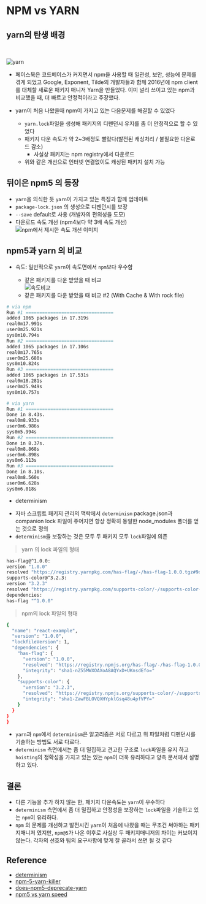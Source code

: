 # NPM vs YARN



## yarn의 탄생 배경 
<br/>

![yarn](https://ih0.redbubble.net/image.270043317.1488/flat,800x800,070,f.jpg)

- 페이스북은 코드베이스가 커지면서 npm을 사용할 때 일관성, 보안, 성능에 문제를 겪게 되었고 Google, Exponent, Tilde의 개발자들과 함께 2016년에 npm client를 대체할 새로운 패키지 매니저 Yarn을 만들었다. 이미 널리 쓰이고 있는 npm과 비교했을 때, 더 빠르고 안정적이라고 주장했다.

- yarn이 처음 나왔을때 npm이 가지고 있는 다음문제를 해결할 수 있었다
	- `yarn.lock`파일을 생성해 패키지의 디펜던시 유지를 좀 더 안정적으로 할 수 있었다
	- 패키지 다운 속도가 약 2~3배정도 빨랐다(발전된 캐싱처리 / 불필요한 다운로드 감소)
		- 사실상 패키지는 npm registry에서 다운로드 
	- 위와 같은 개선으로 인터넷 연결없이도 캐싱된 패키지 설치 가능

## 뒤이은 npm5 의 등장 
- `yarn`을 의식한 듯 `yarn`이 가지고 있는 특징과 함께 업데이트
- `package-lock.json` 의 생성으로 디펜던시를 보장 
- `--save` default로 사용 (개발자의 편의성을 도모)
- 다운로드 속도 개선 (npm4보다 약 3배 속도 개선)
![npm에서 제시한 속도 개선 이미지](https://cdn-images-1.medium.com/max/2000/0*K1Wb1ERhtAHLRG0m.)

## npm5과 yarn 의 비교 
 * 속도: 일반적으로 `yarn`이 속도면에서 `npm`보다 우수함

	- 같은 패키지를 다운 받았을 때 비교  
  ![속도비교](https://cdn-images-1.medium.com/max/1600/1*lYNSr1oI_PE6umJuOVgxmA.png)
  	- 같은 패키지를 다운 받았을 때 비교 #2 (With Cache & With rock file)
	
  
```sh
# via npm 
Run #1 ================================
added 1065 packages in 17.319s
real0m17.991s
user0m25.921s
sys0m10.794s
Run #2 ================================
added 1065 packages in 17.106s
real0m17.765s
user0m25.680s
sys0m10.824s
Run #3 ================================
added 1065 packages in 17.531s
real0m18.281s
user0m25.949s
sys0m10.757s
```

```sh
# via yarn 
Run #1 ================================
Done in 8.43s.
real0m8.933s
user0m6.986s
sys0m5.994s
Run #2 ================================
Done in 8.37s.
real0m8.868s
user0m6.898s
sys0m6.113s
Run #3 ================================
Done in 8.10s.
real0m8.560s
user0m6.628s
sys0m6.018s
```
 * determinism
  - 자바 스크립트 패키지 관리의 맥락에서 `determinism` package.json과 companion lock 파일이 주어지면 항상 정확히 동일한 node_modules 폴더를 얻는 것으로 정의
  - `determinism`을 보장하는 것은 모두 두 패키지 모두 `lock`파일에 의존
  
> yarn 의 lock 파일의 형태 

```sh
has-flag@^1.0.0:
version "1.0.0"
resolved "https://registry.yarnpkg.com/has-flag/-/has-flag-1.0.0.tgz#9d9e793165ce017a00f00418c43f942a7b1d11fa"
supports-color@^3.2.3:
version "3.2.3"
resolved "https://registry.yarnpkg.com/supports-color/-/supports-color-3.2.3.tgz#65ac0504b3954171d8a64946b2ae3cbb8a5f54f6"
dependencies:
has-flag "^1.0.0" 
```

> npm의 lock 파일의 형태
	
```sh
{
  "name": "react-example",
  "version": "1.0.0",
  "lockfileVersion": 1,
  "dependencies": {
    "has-flag": {
      "version": "1.0.0",
      "resolved": "https://registry.npmjs.org/has-flag/-/has-flag-1.0.0.tgz",
      "integrity": "sha1-nZ55MWXOAXoA8AQYxD+UKnsdEfo="
    },
    "supports-color": {
      "version": "3.2.3",
      "resolved": "https://registry.npmjs.org/supports-color/-/supports-color-3.2.3.tgz",
      "integrity": "sha1-ZawFBLOVQXHYpklGsq48u4pfVPY="
    }
  }
}
}
```

 - `yarn`과 `npm`에서 `determinism`은 알고리즘은 서로 다르고 위 파일처럼 디펜던시를 기술하는 방법도 서로 다르다.
 -  `determinism` 측면에서는 좀 더 밀집하고 견고한 구조로 `lock`파일을 유지 하고 `hoisting`의 정확성을 가지고 있는 있는 `npm`이 더욱 유리하다고 양측 문서에서 설명하고 있다.



## 결론
- 다른 기능을 추가 하지 않는 한, 패키지 다운속도는 `yarn`이 우수하다
- `determinism` 측면에서 좀 더 밀집하고 안정성을 보장하는 `lock`파일을 기술하고 있는 `npm`이 유리하다.
- `npm` 의 문제를 개선하고 발전시킨 `yarn`이 처음에 나왔을 때는 무조건 써야하는 패키지매니저 였지만, `npm@5`가 나온 이후로 사실상 두 패키지매니저의 차이는 커보이지 않는다. 각자의 선호와 팀의 요구사항에 맞게 잘 골라서 쓰면 될 것 같다

## Reference

- [determinism](https://yarnpkg.com/blog/2017/05/31/determinism/)
- [npm-5-yarn-killer](https://medium.com/netscape/npm-5-yarn-killer-ba69737b24d0)
- [does-npm5-deprecate-yarn](https://blog.scottlogic.com/2017/06/06/does-npm5-deprecate-yarn.html)
- [npm5 vs yarn speed](https://blog.oharagroup.net/npm-v5-3-0-vs-yarn-0-27-5-speed-c9d3be07b557)


